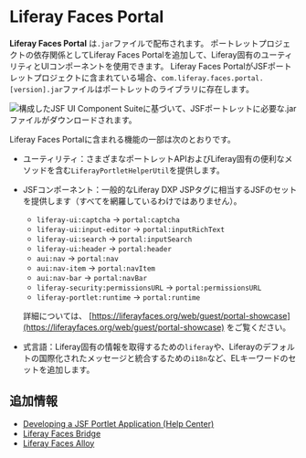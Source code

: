 # Liferay Faces Portal

**Liferay Faces Portal** は`.jar`ファイルで配布されます。 ポートレットプロジェクトの依存関係としてLiferay Faces Portalを追加して、Liferay固有のユーティリティとUIコンポーネントを使用できます。 Liferay Faces PortalがJSFポートレットプロジェクトに含まれている場合、`com.liferay.faces.portal.[version].jar`ファイルはポートレットのライブラリに存在します。

![構成したJSF UI Component Suiteに基づいて、JSFポートレットに必要な<code>.jar</code>ファイルがダウンロードされます。](./liferay-faces-portal/images/01.png)

Liferay Faces Portalに含まれる機能の一部は次のとおりです。

* ユーティリティ：さまざまなポートレットAPIおよびLiferay固有の便利なメソッドを含む`LiferayPortletHelperUtil`を提供します。

* JSFコンポーネント：一般的なLiferay DXP JSPタグに相当するJSFのセットを提供します（すべてを網羅しているわけではありません）。
    * `liferay-ui:captcha` &rarr; `portal:captcha`
    * `liferay-ui:input-editor` &rarr; `portal:inputRichText`
    * `liferay-ui:search` &rarr; `portal:inputSearch`
    * `liferay-ui:header` &rarr; `portal:header`
    * `aui:nav` &rarr; `portal:nav`
    * `aui:nav-item` &rarr; `portal:navItem`
    * `aui:nav-bar` &rarr; `portal:navBar`
    * `liferay-security:permissionsURL` &rarr; `portal:permissionsURL`
    * `liferay-portlet:runtime` &rarr; `portal:runtime`

    詳細については、 [https://liferayfaces.org/web/guest/portal-showcase](https://liferayfaces.org/web/guest/portal-showcase) をご覧ください。

* 式言語：Liferay固有の情報を取得するための`liferay`や、Liferayのデフォルトの国際化されたメッセージと統合するための`i18n`など、ELキーワードのセットを追加します。

<a name="additional-information" />

## 追加情報

* [Developing a JSF Portlet Application \(Help Center\)](https://help.liferay.com/hc/ja/articles/360029069451-Developing-a-JSF-Portlet-Application)
* [Liferay Faces Bridge](./liferay-faces-bridge.md)
* [Liferay Faces Alloy](./liferay-faces-alloy.md)